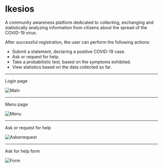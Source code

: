 # Ikesios

A community awareness platform dedicated to collecting, exchanging and statistically analyzing information from citizens about the spread of the COVID-19 virus.

After successful registration, the user can perform the following actions:

* Submit a statement, declaring a positive COVID-19 case.
* Ask or request for help. 
* Take a probabilistic test, based on the symptoms exhibited. 
* View statistics based on the data collected so far.




---

Login page

![Main](https://user-images.githubusercontent.com/51244823/159198552-2d3884dd-bcf4-45db-9cd3-e70c1652f109.png)



---

Menu page

![Menu](https://user-images.githubusercontent.com/51244823/159199844-d8da3d3a-0fb2-4cad-80d2-86162b5a2d90.png)

---

Ask or request for help

![Askorrequest](https://user-images.githubusercontent.com/51244823/159199864-7f3656ae-b7da-4f13-9ede-3bfd8fa9af7f.png)

---

Ask for help form

![Form](https://user-images.githubusercontent.com/51244823/159199891-14da6078-88af-4454-977c-79a5af6795cb.png)
